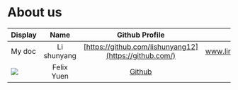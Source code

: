 # About us

Display | Name | Github Profile | Portfolio 
--------|:----:|:--------------:|:---------:
 My doc | Li shunyang | [https://github.com/lishunyang12](https://github.com/) |www.linkedin.com/in/shunyangli
![](https://via.placeholder.com/100.png?text=Photo) | Felix Yuen | [Github](https://github.com/felfelyuen) | [Portfolio](docs/team/felfelyuen.md)
